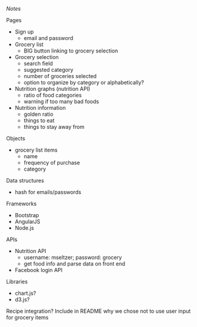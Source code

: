 *Notes*



Pages
- Sign up
	- email and password
- Grocery list
	- BIG button linking to grocery selection
- Grocery selection
	- search field
	- suggested category
	- number of groceries selected
	- option to organize by category or alphabetically?
- Nutrition graphs (nutrition API)
	- ratio of food categories
	- warning if too many bad foods
- Nutrition information
	- golden ratio
	- things to eat
	- things to stay away from

Objects
- grocery list items
	- name
	- frequency of purchase
	- category

Data structures
- hash for emails/passwords

Frameworks
- Bootstrap
- AngularJS
- Node.js

APIs
- Nutrition API
	- username: mseltzer; password: grocery
	- get food info and parse data on front end
- Facebook login API

Libraries
- chart.js?
- d3.js?

Recipe integration?
Include in README why we chose not to use user input for grocery items
